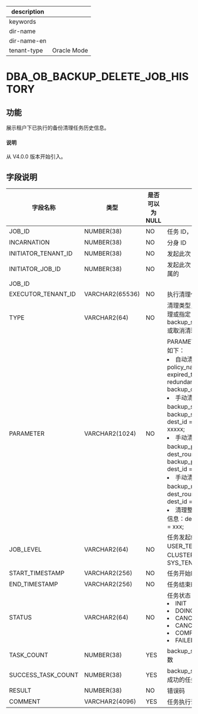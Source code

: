 |description||
|---|---|
|keywords||
|dir-name||
|dir-name-en||
|tenant-type|Oracle Mode|

# DBA_OB_BACKUP_DELETE_JOB_HISTORY

## 功能

展示租户下已执行的备份清理任务历史信息。

<main id="notice" type='explain'>
  <h4>说明</h4>
  <p>从 V4.0.0 版本开始引入。</p>
</main>

## 字段说明

| 字段名称 | 类型 | 是否可以为 NULL | 描述 |
| --- | --- | --- | --- |
| JOB_ID | NUMBER(38) | NO | 任务 ID，单调递增 |
| INCARNATION | NUMBER(38) | NO | 分身 ID |
| INITIATOR_TENANT_ID | NUMBER(38) | NO | 发起此次 JOB 的租户 ID |
| INITIATOR_JOB_ID | NUMBER(38) | NO | 发起此次 JOB 的租户所属的
JOB_ID |
| EXECUTOR_TENANT_ID | VARCHAR2(65536) | NO | 执行清理任务的租户列表 |
| TYPE | VARCHAR2(64) | NO | 清理类型，包括：过期清理或指定 backup_set/round/piece 或取消清理 |
| PARAMETER | VARCHAR2(1024) | NO | PARAMETER 的内容组成如下：<li>自动清理/过期清理：policy_name = xxx; expired_time = xxx; redundancy:2; backup_copies:1;<li>手动清理 backup_set：backup_set_id = 1; dest_id = 1; dest = xxxxx;<li>手动清理 backup_piece：dest_round_id = 1; backup_piece_id = 1; dest_id = 1; dest = xxxx;<li>手动清理 backup_round：dest_round_id = 1; dest_id = 1; dest = xxxx;<li>清理整个 dest 的备份信息：dest_id = 1; dest = xxx; |
| JOB_LEVEL | VARCHAR2(64) | NO | 任务发起级别，包括：USER_TENANT、CLUSTER、SYS_TENANT |
| START_TIMESTAMP | VARCHAR2(256) | NO | 任务开始时租户当前时间 |
| END_TIMESTAMP | VARCHAR2(256) | NO | 任务结束时租户当前时间 |
| STATUS | VARCHAR2(64) | NO | 任务状态：<li>INIT<li>DOING<li>CANCELING<li>CANCELED<li>COMPLETED<li>FAILED |
| TASK_COUNT | NUMBER(38) | YES | backup_set/piece 任务数 |
| SUCCESS_TASK_COUNT | NUMBER(38) | YES | backup_set/piece 执行成功的任务数 |
| RESULT | NUMBER(38) | NO | 错误码 |
| COMMENT | VARCHAR2(4096) | YES | 任务执行说明 |
